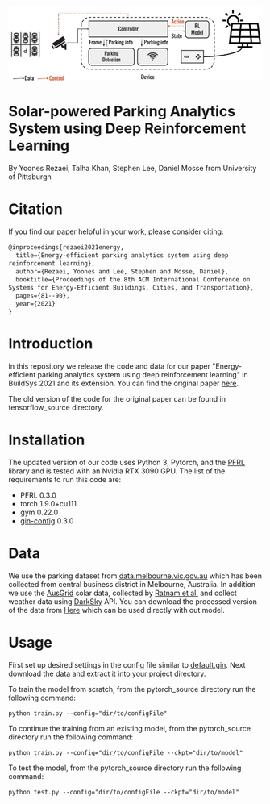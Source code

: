 ![Alt text](/img/solar_desgin.JPG?raw=true)

# Solar-powered Parking Analytics System using Deep Reinforcement Learning

By Yoones Rezaei, Talha Khan, Stephen Lee, Daniel Mosse from University of Pittsburgh

# Citation

If you find our paper helpful in your work, please consider citing:

```
@inproceedings{rezaei2021energy,
  title={Energy-efficient parking analytics system using deep reinforcement learning},
  author={Rezaei, Yoones and Lee, Stephen and Mosse, Daniel},
  booktitle={Proceedings of the 8th ACM International Conference on Systems for Energy-Efficient Buildings, Cities, and Transportation},
  pages={81--90},
  year={2021}
}
```

# Introduction

In this repository we release the code and data for our paper "Energy-efficient parking analytics system using deep reinforcement learning" in BuildSys 2021 and its extension. You can find the original paper [here](https://arxiv.org/pdf/2202.08973).

The old version of the code for the original paper can be found in tensorflow_source directory.


# Installation

The updated version of our code uses Python 3,  Pytorch, and the [PFRL](https://github.com/pfnet/pfrl) library and is tested with an Nvidia RTX 3090 GPU. 
The list of the requirements to run this code are:

- PFRL 0.3.0
- torch 1.9.0+cu111
- gym 0.22.0
- [gin-config](https://github.com/google/gin-config) 0.3.0

# Data
We use the parking dataset from [data.melbourne.vic.gov.au](https://data.melbourne.vic.gov.au/Transport/Parking-bay-arrivals-and-departures-2014/mq3i-cbxd) which has been collected from central business district in Melbourne, Australia. In addition we use the [AusGrid](https://www.ausgrid.com.au/Industry/Our-Research/Data-to-share/Solar-home-electricity-data) solar data, collected by [Ratnam et al.](https://www.tandfonline.com/doi/abs/10.1080/14786451.2015.1100196?journalCode=gsol20) and collect weather data using [DarkSky](https://darksky.net/forecast/40.7127,-74.0059/us12/en) API. You can download the processed version of the data from [Here](https://drive.google.com/file/d/1oajRsAdkDz6xw5kzT0p4oqrN3O60N4Yw/view?usp=sharing) which can be used directly with out model.

# Usage

First set up desired settings in the config file similar to [default.gin](https://github.com/pittcps/rl-parking/configs/default.gin).
Next download the data and extract it into your project directory.

To train the model from scratch, from the pytorch_source directory run the following command: 

```
python train.py --config="dir/to/configFile"
```

To continue the training from an existing model, from the pytorch_source directory run the following command: 

```
python train.py --config="dir/to/configFile --ckpt="dir/to/model"
```

To test the model, from the pytorch_source directory run the following command:  
```
python test.py --config="dir/to/configFile --ckpt="dir/to/model"
```


